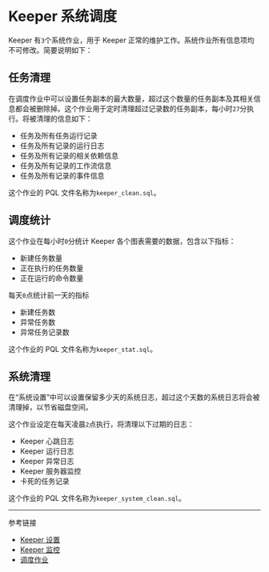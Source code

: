 # Keeper 系统调度

Keeper 有`3`个系统作业，用于 Keeper 正常的维护工作。系统作业所有信息项均不可修改。简要说明如下：

## 任务清理

在调度作业中可以设置任务副本的最大数量，超过这个数量的任务副本及其相关信息都会被删除掉。这个作业用于定时清理超过记录数的任务副本，每小时`27`分执行。将被清理的信息如下：

* 任务及所有任务运行记录
* 任务及所有记录的运行日志
* 任务及所有记录的相关依赖信息
* 任务及所有记录的工作流信息
* 任务及所有记录的事件信息

这个作业的 PQL 文件名称为`keeper_clean.sql`。

## 调度统计

这个作业在每小时`0`分统计 Keeper 各个图表需要的数据，包含以下指标：

* 新建任务数量
* 正在执行的任务数量
* 正在运行的命令数量

每天`0`点统计前一天的指标

* 新建任务数
* 异常任务数
* 异常任务记录数


这个作业的 PQL 文件名称为`keeper_stat.sql`。

## 系统清理

在“系统设置”中可以设置保留多少天的系统日志，超过这个天数的系统日志将会被清理掉，以节省磁盘空间。

这个作业设定在每天凌晨`2`点执行，将清理以下过期的日志：

* Keeper 心跳日志
* Keeper 运行日志
* Keeper 异常日志
* Keeper 服务器监控
* 卡死的任务记录

这个作业的 PQL 文件名称为`keeper_system_clean.sql`。


---
参考链接

* [Keeper 设置](/keeper/settings.md)
* [Keeper 监控](/keeper/monitor.md)
* [调度作业](/keeper/job.md)